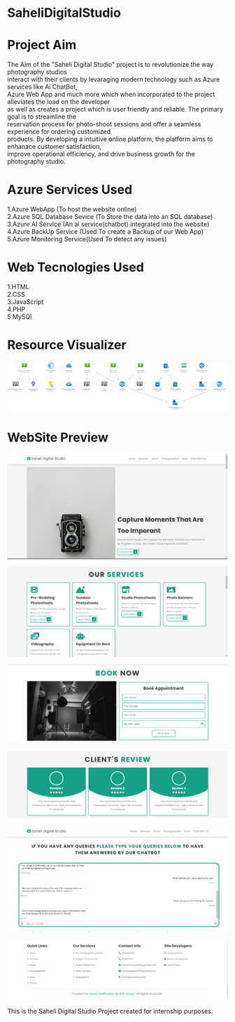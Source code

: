 # SaheliDigitalStudio

# Project Aim

The Aim of the "Saheli Digital Studio" project is to revolutionize the way photography studios<br>
interact with their clients by levaraging modern technology such as Azure services like Ai ChatBot,<br>
Azure Web App and much more which when incorporated to the project alleviates the load on the developer<br>
as well as creates a project which is user friendly and reliable. The primary goal is to streamline the <br>
reservation process for photo-shoot sessions and offer a seamless experience for ordering customized<br>
products. By developing a intuitive online platform, the platform aims to enhanace customer satisfaction,<br>
improve operational efficiency, and drive business growth for the photography studio.<br>

# Azure Services Used

1.Azure WebApp  (To host the website online)<br>
2.Azure SQL Database Sevice (To Store the data into an SQL database)<br>
3.Azure AI Service (An ai service(chatbot) integrated into the website)<br>
4.Azure BackUp Service (Used To create a Backup of our Web App)<br>
5.Azure Monitoring Service(Used To detect any issues)<br>

# Web Tecnologies Used

1.HTML<br>
2.CSS<br>
3.JavaScript<br>
4.PHP<br>
5.MySQl<br>

# Resource Visualizer

![alt text](SaheliDigital_group.jpg)

# WebSite Preview

![alt text](img1.png)

![alt text](img2.png)

![alt text](img3.png)

![alt text](img4.png)

![alt text](img5.png)

![alt text](img6.png)











This is the Saheli Digital Studio Project created for internship purposes.<br>



